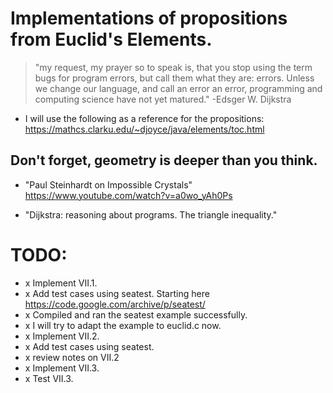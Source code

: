 # Implementations of propositions from Euclid's Elements.

> "my request, my prayer so to speak is, that you stop using the term bugs for program errors, but call them what they are: errors. Unless we change our language, and call an error an error, programming and computing science have not yet matured." -Edsger W. Dijkstra

* I will use the following as a reference for the propositions:
https://mathcs.clarku.edu/~djoyce/java/elements/toc.html

## Don't forget, geometry is deeper than you think.

* "Paul Steinhardt on Impossible Crystals"
https://www.youtube.com/watch?v=a0wo_yAh0Ps

* "Dijkstra: reasoning about programs. The triangle inequality."

# TODO:
* x Implement VII.1.
* x Add test cases using seatest. Starting here https://code.google.com/archive/p/seatest/
* x Compiled and ran the seatest example successfully.
* x I will try to adapt the example to euclid.c now.
* x Implement VII.2.
* x Add test cases using seatest.
* x review notes on VII.2
* x Implement VII.3.
* x Test VII.3.